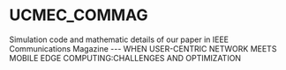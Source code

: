 # UCMEC_COMMAG
Simulation code and mathematic details of our paper in IEEE Communications Magazine --- WHEN USER-CENTRIC NETWORK MEETS MOBILE EDGE COMPUTING:CHALLENGES AND OPTIMIZATION
